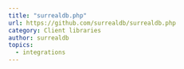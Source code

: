 ```yaml
---
title: "surrealdb.php"
url: https://github.com/surrealdb/surrealdb.php
category: Client libraries
author: surrealdb
topics:
  - integrations
---
```


